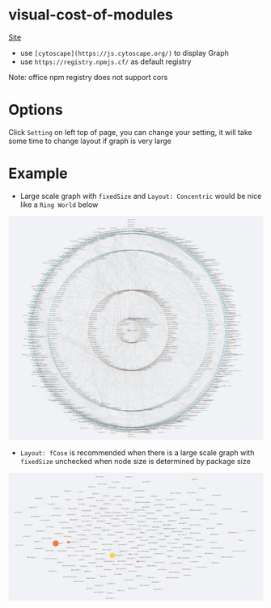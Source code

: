 # visual-cost-of-modules

[Site](https://githoniel.github.io/visual-cost-of-modules/)

- use `[cytoscape](https://js.cytoscape.org/)` to display Graph
- use `https://registry.npmjs.cf/` as default registry

Note: office npm registry does not support cors

# Options

Click `Setting` on left top of page, you can change your setting, it will take some time to change layout if graph is very large

# Example

- Large scale graph with `fixedSize` and `Layout: Concentric` would be nice like a `Ring World` below

![Ring World](/assets/ring_world.png)

- `Layout: fCose` is recommended when there is a large scale graph with `fixedSize` unchecked when node size is determined by package size

![fCose](/assets/fcose.png)